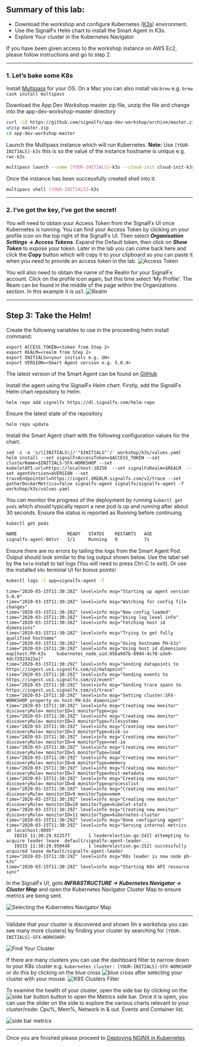 ## Summary of this lab:

* Download the workshop and configure Kubernetes ([K3s](https://k3s.io/)) environment.
* Use the SignalFx Helm chart to install the Smart Agent in K3s.
* Explore Your cluster in the Kubernetes Navigator

If you have been given access to the workshop instance on AWS Ec2, please follow instructions and go to step 2.

---

### 1. Let’s bake some K8s

Install [Multipass][] for your OS. On a Mac you can also install via `brew` e.g. `brew cask install multipass`

[Multipass]: https://multipass.run/

Download the App Dev Workshop master zip file, unzip the file and change into the app-dev-workshop-master directory

```bash
curl -LO https://github.com/signalfx/app-dev-workshop/archive/master.zip
unzip master.zip
cd app-dev-workshop-master
```

Launch the Multipass instance which will run Kubernetes. **Note:** Use `[YOUR-INITIALS]-k3s` this is so the value of the instance hostname is unique e.g. `rwc-k3s`

```bash
multipass launch --name [YOUR-INITIALS]-k3s --cloud-init cloud-init-k3s.yaml --cpus=2 --mem=2G
```

Once the instance has been successfully created shell into it.

```bash
multipass shell [YOUR-INITIALS]-k3s
```

---

### 2. I’ve got the key, I’ve got the secret!

You will need to obtain your Access Token from the SignalFx UI once Kubernetes is running. You can find your Access Token by clicking on your profile icon on the top right of the SignalFx UI. Then select _**Organisation Settings → Access Tokens**_.  Expand the Default token, then click on _**Show Token**_ to expose your token. Later in the lab you can come back here and click the _**Copy**_ button which will copy it to your clipboard  so you can paste it when you need to provide an access token in the lab.
![Access Token](../images/m1-l4-access-token.png)

You will also need to obtain the name of the Realm for your SignalFx account.  Click on the profile icon again, but this time select 'My Profile'.  The Ream can be found in the middle of the page within the Organizations section.  In this example it is us1.
![Realm](../images/m1-l4-realm.png)

---

## Step 3: Take the Helm!

Create the following variables to use in the proceeding helm install command:

```
export ACCESS_TOKEN=<token from Step 2>
export REALM=<realm from Step 2>
export INITIALS=<your initials e.g. GH>
export VERSION=<Smart Agent version e.g. 5.0.4>
```

The latest version of the Smart Agent can be found on [GitHub](https://github.com/signalfx/signalfx-agent/releases)

Install the agent using the SignalFx Helm chart. Firstly, add the SignalFx Helm chart repository to Helm.

```
helm repo add signalfx https://dl.signalfx.com/helm-repo
```

Ensure the latest state of the repository

```
helm repo update
```

Install the Smart Agent chart with the following configuration values for the chart.

```
sed -i -e 's/\[INITIALS\]/'"$INITIALS"'/' workshop/k3s/values.yaml
helm install --set signalFxAccessToken=$ACCESS_TOKEN --set clusterName=$INITIALS-SFX-WORKSHOP --set kubeletAPI.url=https://localhost:10250  --set signalFxRealm=$REALM  --set agentVersion=$VERSION --set traceEndpointUrl=https://ingest.$REALM.signalfx.com/v2/trace --set gatherDockerMetrics=false signalfx-agent signalfx/signalfx-agent -f workshop/k3s/values.yaml
```

You can monitor the progress of the deployment by running `kubectl get pods` which should typically report a new pod is up and running after about 30 seconds. Ensure the status is reported as Running before continuing.

```bash
kubectl get pods
```

```bash
NAME                   READY   STATUS    RESTARTS   AGE
signalfx-agent-66tvr   1/1     Running   0          7s
```

Ensure there are no errors by tailing the logs from the Smart Agent Pod. Output should look similar to the log output shown below. Use the label set by the `helm` install to tail logs (You will need to press Ctrl-C to exit). Or use the installed `k9s` terminal UI for bonus points!

```bash
kubectl logs -l app=signalfx-agent -f
```

```text
time="2020-03-15T11:30:28Z" level=info msg="Starting up agent version 5.0.0"
time="2020-03-15T11:30:28Z" level=info msg="Watching for config file changes"
time="2020-03-15T11:30:28Z" level=info msg="New config loaded"
time="2020-03-15T11:30:28Z" level=info msg="Using log level info"
time="2020-03-15T11:30:28Z" level=info msg="Fetching host id dimensions"
time="2020-03-15T11:30:28Z" level=info msg="Trying to get fully qualified hostname"
time="2020-03-15T11:30:28Z" level=info msg="Using hostname PH-k3s"
time="2020-03-15T11:30:29Z" level=info msg="Using host id dimensions map[host:PH-k3s    kubernetes_node_uid:05ba9d7b-89d4-4c70-a3e9-4dc72923423a]"
time="2020-03-15T11:30:29Z" level=info msg="Sending datapoints to https://ingest.us1.signalfx.com/v2/datapoint"
time="2020-03-15T11:30:29Z" level=info msg="Sending events to https://ingest.us1.signalfx.com/v2/event"
time="2020-03-15T11:30:29Z" level=info msg="Sending trace spans to https://ingest.us1.signalfx.com/v1/trace"
time="2020-03-15T11:30:29Z" level=info msg="Setting cluster:SFX-WORKSHOP property on host:PH-k3s dimension"
time="2020-03-15T11:30:29Z" level=info msg="Creating new monitor" discoveryRule= monitorID=1 monitorType=cpu
time="2020-03-15T11:30:29Z" level=info msg="Creating new monitor" discoveryRule= monitorID=2 monitorType=filesystems
time="2020-03-15T11:30:29Z" level=info msg="Creating new monitor" discoveryRule= monitorID=3 monitorType=disk-io
time="2020-03-15T11:30:29Z" level=info msg="Creating new monitor" discoveryRule= monitorID=4 monitorType=net-io
time="2020-03-15T11:30:29Z" level=info msg="Creating new monitor" discoveryRule= monitorID=5 monitorType=load
time="2020-03-15T11:30:29Z" level=info msg="Creating new monitor" discoveryRule= monitorID=6 monitorType=memory
time="2020-03-15T11:30:29Z" level=info msg="Creating new monitor" discoveryRule= monitorID=7 monitorType=host-metadata
time="2020-03-15T11:30:29Z" level=info msg="Creating new monitor" discoveryRule= monitorID=8 monitorType=processlist
time="2020-03-15T11:30:29Z" level=info msg="Creating new monitor" discoveryRule= monitorID=9 monitorType=vmem
time="2020-03-15T11:30:29Z" level=info msg="Creating new monitor" discoveryRule= monitorID=10 monitorType=kubelet-stats
time="2020-03-15T11:30:29Z" level=info msg="Creating new monitor" discoveryRule= monitorID=11 monitorType=kubernetes-cluster
time="2020-03-15T11:30:29Z" level=info msg="Done configuring agent"
time="2020-03-15T11:30:29Z" level=info msg="Serving internal metrics at localhost:8095"
   I0315 11:30:29.922577       1 leaderelection.go:242] attempting to acquire leader lease  default/signalfx-agent-leader...
   I0315 11:30:29.950448       1 leaderelection.go:252] successfully acquired lease default/signalfx-agent-leader
time="2020-03-15T11:30:29Z" level=info msg="K8s leader is now node ph-k3s"
time="2020-03-15T11:30:29Z" level=info msg="Starting K8s API resource sync"
```

In the SignalFx UI, goto _**INFRASTRUCTURE → Kubernetes Navigator → Cluster Map**_ and open the Kubernetes Navigator Cluster Map to ensure metrics are being sent.

![Selecting the Kubernetes Navigator Map](../images/M1-l4-select-kubenetes-map.jpg)

---

Validate that your cluster is discovered and shown (In a workshop you can see many more clusters) by finding your cluster by searching for `[YOUR-INITIALS]-SFX-WORKSHOP`:

![Find Your Cluster](../images/M1-l4-All-clusters.jpg)

If there are many clusters you can use the dashboard filter to narrow down to your K8s cluster e.g. `kubernetes_cluster: [YOUR-INITIALS]-SFX-WORKSHOP` or do this by clicking on the blue cross ![blue cross](../images/M1-l4-blue-cross.jpg) after selecting your cluster with your mouse.
![K8S Clusters Filter](../images/M1-l4-Selecting-K3-cluster.jpg)

To examine the health of your cluster, open the side bar by clicking on the ![side bar button](../images/M1-l4-sidebar-button.jpg) button to open the Metrics side bar. Once it is open, you can use the slider on the side to explore the various charts relevant to your cluster/node: Cpu%, Mem%, Network in & out. Events and Container list.

![side bar metrics](../images/M1-l4-explore-metrics.jpg)

---

Once you are finished please proceed to [Deploying NGINX in Kubernetes](https://signalfx.github.io/app-dev-workshop/module1/nginx/)
